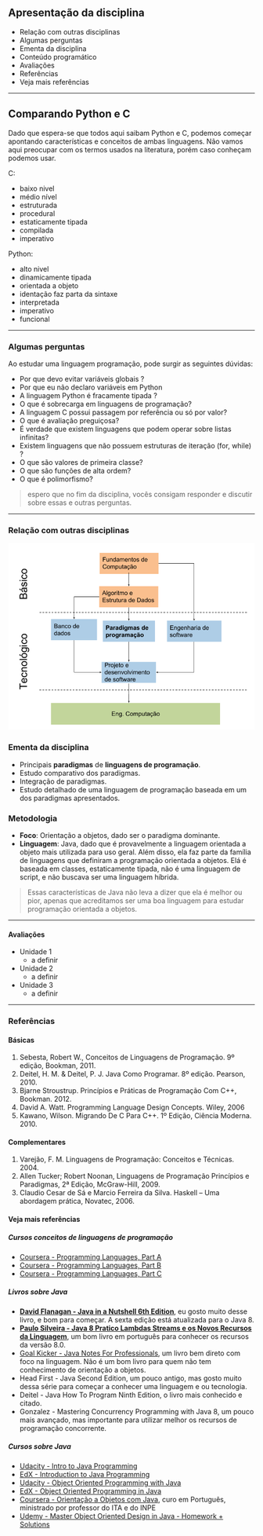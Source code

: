 ## Apresentação da disciplina

* Relação com outras disciplinas
* Algumas perguntas
* Ementa da disciplina
* Conteúdo programático
* Avaliações
* Referências
* Veja mais referências

***

## Comparando Python e C

Dado que espera-se que todos aqui saibam Python e C, podemos começar apontando características e conceitos de ambas linguagens. Não vamos aqui preocupar com os termos usados na literatura, porém caso conheçam podemos usar.

C:

 * baixo nivel
 * médio nível
 * estruturada
 * procedural
 * estaticamente tipada
 * compilada 
 * imperativo


Python:

* alto nivel
* dinamicamente tipada
* orientada a objeto
* identação faz parta da sintaxe
* interpretada
* imperativo
* funcional
 

***

### Algumas perguntas 

Ao estudar uma linguagem programação, pode surgir as seguintes dúvidas:

* Por que devo evitar variáveis globais ? 
* Por que eu não declaro variáveis em Python 
* A linguagem Python é fracamente tipada ? 
* O que é sobrecarga em linguagens de programação? 
* A linguagem C possui passagem por referência ou só por valor?
* O que é avaliação preguiçosa? 
* É verdade que existem linguagens que podem operar sobre listas infinitas? 
* Existem linguagens que não possuem estruturas de iteração (for, while) ? 
* O que são valores de primeira classe?
* O que são funções de alta ordem?
* O que é polimorfismo?
  
> espero que no fim da disciplina, vocês consigam responder e discutir sobre essas e outras perguntas.
> 
***
### Relação com outras disciplinas
![](../img/relacao_disciplinas.png)

### Ementa da disciplina

* Principais **paradigmas** de **linguagens de programação**. 
* Estudo comparativo dos paradigmas. 
* Integração de paradigmas. 
* Estudo detalhado de uma linguagem de programação baseada em um dos paradigmas apresentados.


### Metodologia

* **Foco**: Orientação a objetos, dado ser o paradigma dominante.
* **Linguagem**: Java, dado que é provavelmente a linguagem orientada a objeto mais utilizada para uso geral. Além disso, ela faz parte da família de linguagens que definiram a programação orientada a objetos. Elá é baseada em classes, estaticamente tipada, não é uma linguagem de script, e não buscava ser uma linguagem híbrida.

> Essas características de Java não leva a dizer que ela é melhor ou pior, apenas que acreditamos ser uma boa linguagem para estudar programação orientada a objetos.


***
#### Avaliações

* Unidade 1
  * a definir
* Unidade 2
  * a definir
* Unidade 3
  * a definir

***

### Referências

#### Básicas

1. Sebesta, Robert W.,  Conceitos de Linguagens de Programação. 9º edição, Bookman, 2011.
2. Deitel, H. M. & Deitel, P. J. Java Como Programar. 8º edição. Pearson, 2010.
3. Bjarne Stroustrup. Princípios e Práticas de Programação Com C++, Bookman. 2012.
4. David A. Watt. Programming Language Design Concepts. Wiley, 2006
5. Kawano, Wilson. Migrando De C Para C++. 1º Edição, Ciência Moderna. 2010.

#### Complementares

1. Varejão, F. M. Linguagens de Programação: Conceitos e Técnicas. 2004.
2. Allen Tucker; Robert Noonan, Linguagens de Programação Princípios e Paradigmas, 2ª Edição, McGraw-Hill, 2009.
3. Claudio Cesar de Sá e Marcio Ferreira da Silva. Haskell – Uma abordagem prática, Novatec, 2006. 
   
#### Veja mais referências

##### Cursos conceitos de linguagens de programação

* [ Coursera - Programming Languages, Part A](https://www.coursera.org/learn/programming-languages/home/welcome)
* [ Coursera - Programming Languages, Part B](https://www.coursera.org/learn/programming-languages-part-b)
* [ Coursera - Programming Languages, Part C](https://www.coursera.org/learn/programming-languages-part-c/home/welcome)

##### Livros sobre Java

* [**David Flanagan - Java in a Nutshell 6th Edition**](http://www.r-5.org/files/books/computers/languages/java/main/Benjamin_Evans_David_Flanagan-Java_in_a_Nutshell_6th_ed-EN.pdf), eu gosto muito desse livro, e bom para começar. A sexta edição está atualizada para o Java 8.
* [**Paulo Silveira - Java 8 Pratico Lambdas Streams e os Novos Recursos da Linguagem**](https://www.casadocodigo.com.br/products/livro-java8), um bom livro em português para conhecer os recursos da versão 8.0. 
* [Goal Kicker - Java Notes For Professionals](https://goalkicker.com/JavaBook/JavaNotesForProfessionals.pdf), um livro bem direto com foco na linguagem. Não é um bom livro para quem não tem conhecimento de orientação a objetos.
* Head First - Java Second Edition, um pouco antigo, mas gosto muito dessa série para começar a conhecer uma linguagem e ou tecnologia.
* Deitel - Java How To Program Ninth Edition, o livro mais conhecido e citado.
* Gonzalez - Mastering Concurrency Programming with Java 8, um pouco mais avançado, mas importante para utilizar melhor os recursos de programação concorrente.

##### Cursos sobre Java

* [ Udacity - Intro to Java Programming](https://classroom.udacity.com/courses/cs046)
* [ EdX - Introduction to Java Programming](https://www.edx.org/professional-certificate/uc3mx-introduction-java-programming)
* [ Udacity - Object Oriented Programming with Java](https://classroom.udacity.com/courses/ud283)
* [ EdX - Object Oriented Programming in Java](https://courses.edx.org/courses/course-v1:Microsoft+DEV277x+1T2018/course/)
* [ Coursera - Orientação a Objetos com Java](https://www.coursera.org/learn/orientacao-a-objetos-com-java/home/welcome), curo em Português, ministrado por professor do ITA e do INPE
* [ Udemy - Master Object Oriented Design in Java - Homework + Solutions](https://www.udemy.com/mastering-object-oriented-design-in-java/learn/v4/overview)


